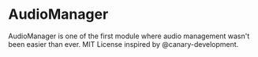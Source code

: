 # AudioManager
AudioManager is one of the first module where audio management wasn't been easier than ever. MIT License inspired by @canary-development.

